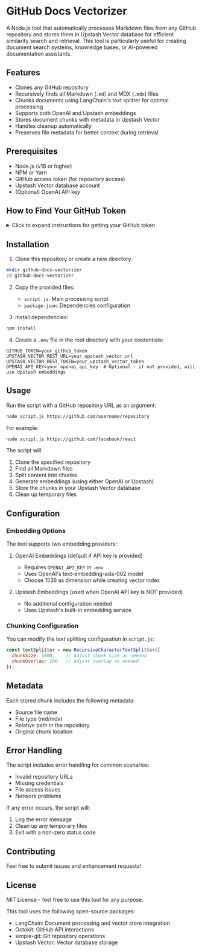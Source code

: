 # GitHub Docs Vectorizer

A Node.js tool that automatically processes Markdown files from any GitHub repository and stores them in Upstash Vector database for efficient similarity search and retrieval. This tool is particularly useful for creating document search systems, knowledge bases, or AI-powered documentation assistants.

## Features

- Clones any GitHub repository
- Recursively finds all Markdown (`.md`) and MDX (`.mdx`) files
- Chunks documents using LangChain's text splitter for optimal processing
- Supports both OpenAI and Upstash embeddings
- Stores document chunks with metadata in Upstash Vector
- Handles cleanup automatically
- Preserves file metadata for better context during retrieval

## Prerequisites

- Node.js (v16 or higher)
- NPM or Yarn
- GitHub access token (for repository access)
- Upstash Vector database account
- (Optional) OpenAI API key

## How to Find Your GitHub Token

<details>
<summary>Click to expand instructions for getting your GitHub token</summary>

1. Go to [GitHub.com](https://github.com) and sign in to your account
2. Click on your profile picture in the top-right corner
3. Go to `Settings` > `Developer settings` > `Personal access tokens` > `Tokens (classic)`
4. Click `Generate new token` > `Generate new token (classic)`
5. Give your token a descriptive name in the "Note" field
6. Select the following scopes:
   - `repo` (Full control of private repositories)
   - `read:org` (Read organization data)
7. Click `Generate token`
8. Copy the token.

</details>

## Installation

1. Clone this repository or create a new directory:
```bash
mkdir github-docs-vectorizer
cd github-docs-vectorizer
```

2. Copy the provided files:
   - `script.js`: Main processing script
   - `package.json`: Dependencies configuration

3. Install dependencies:
```bash
npm install
```

4. Create a `.env` file in the root directory with your credentials:
```env
GITHUB_TOKEN=your_github_token
UPSTASH_VECTOR_REST_URL=your_upstash_vector_url
UPSTASH_VECTOR_REST_TOKEN=your_upstash_vector_token
OPENAI_API_KEY=your_openai_api_key  # Optional - if not provided, will use Upstash embeddings
```

## Usage

Run the script with a GitHub repository URL as an argument:

```bash
node script.js https://github.com/username/repository
```

For example:
```bash
node script.js https://github.com/facebook/react
```

The script will:
1. Clone the specified repository
2. Find all Markdown files
3. Split content into chunks
4. Generate embeddings (using either OpenAI or Upstash)
5. Store the chunks in your Upstash Vector database
6. Clean up temporary files

## Configuration

### Embedding Options

The tool supports two embedding providers:

1. OpenAI Embeddings (default if API key is provided)
   - Requires `OPENAI_API_KEY` in `.env`
   - Uses OpenAI's text-embedding-ada-002 model
   - Choose 1536 as dimension while creating vector index

2. Upstash Embeddings (used when OpenAI API key is NOT provided)
   - No additional configuration needed
   - Uses Upstash's built-in embedding service

### Chunking Configuration

You can modify the text splitting configuration in `script.js`:

```javascript
const textSplitter = new RecursiveCharacterTextSplitter({
  chunkSize: 1000,    // Adjust chunk size as needed
  chunkOverlap: 200   // Adjust overlap as needed
});
```

## Metadata

Each stored chunk includes the following metadata:
- Source file name
- File type (md/mdx)
- Relative path in the repository
- Original chunk location

## Error Handling

The script includes error handling for common scenarios:
- Invalid repository URLs
- Missing credentials
- File access issues
- Network problems

If any error occurs, the script will:
1. Log the error message
2. Clean up any temporary files
3. Exit with a non-zero status code

## Contributing

Feel free to submit issues and enhancement requests!

## License

MIT License - feel free to use this tool for any purpose.


This tool uses the following open-source packages:
- LangChain: Document processing and vector store integration
- Octokit: GitHub API interactions
- simple-git: Git repository operations
- Upstash Vector: Vector database storage
